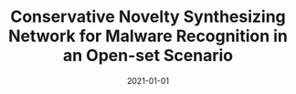 ---
title: "Conservative Novelty Synthesizing Network for Malware Recognition in an Open-set Scenario"
authors: 
- Jingcai Guo
- Song Guo
- Shiheng Ma
- Yuxia Sun
- and Yuanyuan Xu,

date: "2021-01-01"
doi: "10.1109/TNNLS.2021.3099122"

# Publication type.
# 1 = Conference paper; 2 = Journal article;
# 3 = Preprint Paper; 4 = Report; 5 = Book; 6 = Book section;
# 7 = Thesis; 8 = Patent
publication_types: ["2"]

# Publication name and optional abbreviated publication name.
publication: IEEE Transactions on Neural Networks and Learning Systems (TNNLS) (CCF-B)
# publication_short: 


url_pdf: https://ieeexplore.ieee.org/document/9503108
# url_code: ''
# url_dataset: ''
# url_poster: ''
# url_project: ''
# url_slides: ''
# url_video: ''

---